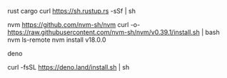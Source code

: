 


rust cargo
curl https://sh.rustup.rs -sSf | sh

nvm  https://github.com/nvm-sh/nvm
curl -o- https://raw.githubusercontent.com/nvm-sh/nvm/v0.39.1/install.sh | bash
nvm ls-remote
nvm install v18.0.0


deno

curl -fsSL https://deno.land/install.sh | sh
